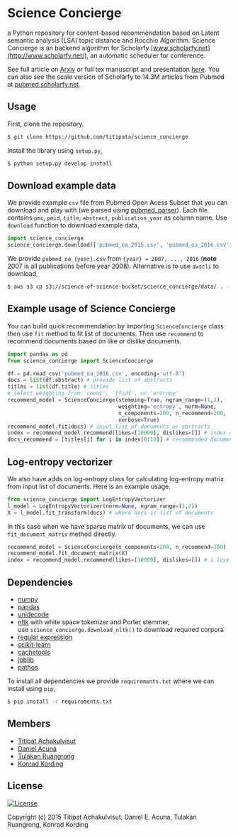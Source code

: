 # Science Concierge

a Python repository for content-based recommendation
based on Latent semantic analysis (LSA) topic distance and Rocchio Algorithm.
Science Concierge is an backend algorithm for Scholarfy
[www.scholarfy.net](http://www.scholarfy.net/),
an automatic scheduler for conference.

See full article on [Arxiv](http://arxiv.org/abs/1604.01070) or full tex manuscript and
presentation [here](https://github.com/titipata/science_concierge_manuscript). You can also see
the scale version of Scholarfy to 14.3M articles from Pubmed
at [pubmed.scholarfy.net](http://pubmed.scholarfy.net/).

## Usage

First, clone the repository.

```bash
$ git clone https://github.com/titipata/science_concierge
```

Install the library using `setup.py`,

```bash
$ python setup.py develop install
```

## Download example data

We provide example `csv` file from Pubmed Open Acess Subset that you can download and
play with (we parsed using [pubmed_parser](https://github.com/titipata/pubmed_parser)).
Each file contains `pmc`, `pmid`, `title`, `abstract`, `publication_year` as column name.
Use `download` function to download example data,

```python
import science_concierge
science_concierge.download(['pubmed_oa_2015.csv', 'pubmed_oa_2016.csv'])
```

We provide `pubmed_oa_{year}.csv` from `{year} = 2007, ..., 2016` (**note** 2007 is
  all publications before year 2008). Alternative is to use `awscli` to download,

```bash
$ aws s3 cp s3://science-of-science-bucket/science_concierge/data/ . --recursive
```


## Example usage of Science Concierge

You can build quick recommendation by importing `ScienceConcierge` class
then use `fit` method to fit list of documents. Then use `recommend` to recommend
documents based on like or dislike documents.

```python
import pandas as pd
from science_concierge import ScienceConcierge

df = pd.read_csv('pubmed_oa_2016.csv', encoding='utf-8')
docs = list(df.abstract) # provide list of abstracts
titles = list(df.title) # titles
# select weighting from 'count', 'tfidf', or 'entropy'
recommend_model = ScienceConcierge(stemming=True, ngram_range=(1,1),
                                   weighting='entropy', norm=None,
                                   n_components=200, n_recommend=200,
                                   verbose=True)
recommend_model.fit(docs) # input list of documents or abstracts
index = recommend_model.recommend(likes=[10000], dislikes=[]) # index of like/dislike docs
docs_recommend = [titles[i] for i in index[0:10]] # recommended documents
```

## Log-entropy vectorizer

We also have adds on log-entropy class for calculating log-entropy
matrix from input list of documents. Here is an example usage.

```python
from science_concierge import LogEntropyVectorizer
l_model = LogEntropyVectorizer(norm=None, ngram_range=(1,2))
X = l_model.fit_transform(docs) # where docs is list of documents
```

In this case when we have sparse matrix of documents,
we can use `fit_document_matrix` method directly.

```python
recommend_model = ScienceConcierge(n_components=200, n_recommend=200)
recommend_model.fit_document_matrix(X)
index = recommend_model.recommend(likes=[10000], dislikes=[]) # i love this recommended result
```

## Dependencies

- [numpy](http://www.numpy.org/)
- [pandas](http://pandas.pydata.org/)
- [unidecode](https://pypi.python.org/pypi/Unidecode)
- [nltk](http://www.nltk.org/) with white space tokenizer and Porter stemmer, <br>
  use `science_concierge.download_nltk()` to download required corpora
- [regular expression](https://docs.python.org/2/library/re.html)
- [scikit-learn](http://scikit-learn.org/)
- [cachetools](http://pythonhosted.org/cachetools/)
- [joblib](http://pythonhosted.org/joblib/)
- [pathos](https://github.com/uqfoundation/pathos)

To install all dependencies we provide `requirements.txt` where we can install using `pip`,

```bash
$ pip install -r requirements.txt
```

## Members

- [Titipat Achakulvisut](http://titipata.github.io)
- [Daniel Acuna](http://www.scienceofscience.org)
- [Tulakan Ruangrong](http://github.com/bluenex)
- [Konrad Kording](http://koerding.com/)


## License

[![License](https://licensebuttons.net/l/by-nc-sa/3.0/88x31.png)](https://creativecommons.org/licenses/by-nc-sa/4.0/legalcode)

Copyright (c) 2015 Titipat Achakulvisut, Daniel E. Acuna, Tulakan Ruangrong, Konrad Kording

